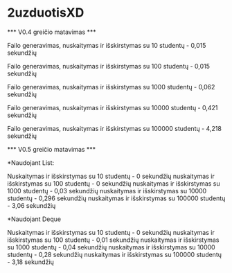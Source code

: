 # 2uzduotisXD

*** V0.4 greičio matavimas ***

Failo generavimas, nuskaitymas ir išskirstymas su 10 studentų - 0,015 sekundžių

Failo generavimas, nuskaitymas ir išskirstymas su 100 studentų - 0,015 sekundžių

Failo generavimas, nuskaitymas ir išskirstymas su 1000 studentų - 0,062 sekundžių

Failo generavimas, nuskaitymas ir išskirstymas su 10000 studentų - 0,421 sekundžių

Failo generavimas, nuskaitymas ir išskirstymas su 100000 studentų - 4,218 sekundžių

*** V0.5 greičio matavimas ***

*Naudojant List:

Nuskaitymas ir išskirstymas su 10 studentų - 0 sekundžių
nuskaitymas ir išskirstymas su 100 studentų - 0 sekundžių
nuskaitymas ir išskirstymas su 1000 studentų - 0,03 sekundžių
nuskaitymas ir išskirstymas su 10000 studentų - 0,296 sekundžių
nuskaitymas ir išskirstymas su 100000 studentų - 3,06 sekundžių

*Naudojant Deque

Nuskaitymas ir išskirstymas su 10 studentų - 0 sekundžių
nuskaitymas ir išskirstymas su 100 studentų - 0,01 sekundžių
nuskaitymas ir išskirstymas su 1000 studentų - 0,04 sekundžių
nuskaitymas ir išskirstymas su 10000 studentų - 0,28 sekundžių
nuskaitymas ir išskirstymas su 100000 studentų - 3,18 sekundžių
